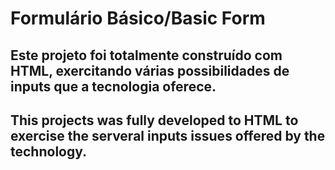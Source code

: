 <h1>Formulário Básico/Basic Form</h1>

<h2>Este projeto foi totalmente construído com HTML, exercitando várias possibilidades de inputs que a tecnologia oferece.</h2>
<h2> This projects was fully developed to HTML to exercise the serveral inputs issues offered by the technology.</h2>


 

